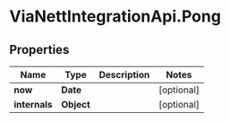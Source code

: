 # ViaNettIntegrationApi.Pong

## Properties
Name | Type | Description | Notes
------------ | ------------- | ------------- | -------------
**now** | **Date** |  | [optional] 
**internals** | **Object** |  | [optional] 


